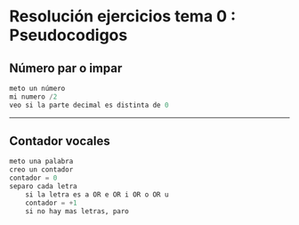 # Resolución ejercicios tema 0 : Pseudocodigos

## Número par o impar
```python
meto un número
mi numero /2 
veo si la parte decimal es distinta de 0
```
---
## Contador vocales
```python
meto una palabra
creo un contador
contador = 0
separo cada letra
    si la letra es a OR e OR i OR o OR u
    contador = +1
    si no hay mas letras, paro

```
